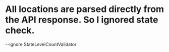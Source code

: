 # All locations are parsed directly from the API response. So I ignored state check.

--ignore StateLevelCountValidator